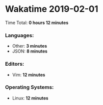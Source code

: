 # Wakatime 2019-02-01

Time Total: **0 hours 12 minutes**

### Languages:
- Other: **3 minutes** 
- JSON: **8 minutes** 

### Editors:
- Vim: **12 minutes** 

### Operating Systems:
- Linux: **12 minutes** 

